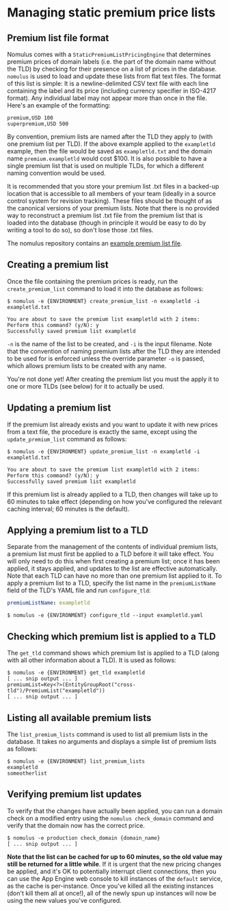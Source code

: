 # Managing static premium price lists

## Premium list file format

Nomulus comes with a `StaticPremiumListPricingEngine` that determines premium
prices of domain labels (i.e. the part of the domain name without the TLD) by
checking for their presence on a list of prices in the database. `nomulus` is
used to load and update these lists from flat text files. The format of this
list is simple: It is a newline-delimited CSV text file with each line
containing the label and its price (including currency specifier in ISO-4217
format). Any individual label may not appear more than once in the file. Here's
an example of the formatting:

```
premium,USD 100
superpremium,USD 500
```

By convention, premium lists are named after the TLD they apply to (with one
premium list per TLD). If the above example applied to the `exampletld` example,
then the file would be saved as `exampletld.txt` and the domain name
`premium.exampletld` would cost $100. It is also possible to have a single
premium list that is used on multiple TLDs, for which a different naming
convention would be used.

It is recommended that you store your premium list .txt files in a backed-up
location that is accessible to all members of your team (ideally in a source
control system for revision tracking). These files should be thought of as the
canonical versions of your premium lists. Note that there is no provided way to
reconstruct a premium list .txt file from the premium list that is loaded into
the database (though in principle it would be easy to do by writing a tool to do
so), so don't lose those .txt files.

The nomulus repository contains an
[example premium list file](https://github.com/google/nomulus/blob/master/core/src/main/java/google/registry/config/files/premium/example.txt).

## Creating a premium list

Once the file containing the premium prices is ready, run the
`create_premium_list` command to load it into the database as follows:

```shell
$ nomulus -e {ENVIRONMENT} create_premium_list -n exampletld -i exampletld.txt

You are about to save the premium list exampletld with 2 items:
Perform this command? (y/N): y
Successfully saved premium list exampletld
```

`-n` is the name of the list to be created, and `-i` is the input filename. Note
that the convention of naming premium lists after the TLD they are intended to
be used for is enforced unless the override parameter `-o` is passed, which
allows premium lists to be created with any name.

You're not done yet! After creating the premium list you must the apply it to
one or more TLDs (see below) for it to actually be used.

## Updating a premium list

If the premium list already exists and you want to update it with new prices
from a text file, the procedure is exactly the same, except using the
`update_premium_list` command as follows:

```shell
$ nomulus -e {ENVIRONMENT} update_premium_list -n exampletld -i exampletld.txt

You are about to save the premium list exampletld with 2 items:
Perform this command? (y/N): y
Successfully saved premium list exampletld
```

If this premium list is already applied to a TLD, then changes will take up to
60 minutes to take effect (depending on how you've configured the relevant
caching interval; 60 minutes is the default).

## Applying a premium list to a TLD

Separate from the management of the contents of individual premium lists, a
premium list must first be applied to a TLD before it will take effect. You will
only need to do this when first creating a premium list; once it has been
applied, it stays applied, and updates to the list are effective automatically.
Note that each TLD can have no more than one premium list applied to it. To
apply a premium list to a TLD, specify the list name in the `premiumListName`
field of the TLD's YAML file and run `configure_tld`:

```yaml
premiumListName: exampletld
```

```shell
$ nomulus -e {ENVIRONMENT} configure_tld --input exampletld.yaml
```

## Checking which premium list is applied to a TLD

The `get_tld` command shows which premium list is applied to a TLD (along with
all other information about a TLD). It is used as follows:

```shell
$ nomulus -e {ENVIRONMENT} get_tld exampletld
[ ... snip output ... ]
premiumList=Key<?>(EntityGroupRoot("cross-tld")/PremiumList("exampletld"))
[ ... snip output ... ]
```

## Listing all available premium lists

The `list_premium_lists` command is used to list all premium lists in the
database. It takes no arguments and displays a simple list of premium lists as
follows:

```shell
$ nomulus -e {ENVIRONMENT} list_premium_lists
exampletld
someotherlist
```

## Verifying premium list updates

To verify that the changes have actually been applied, you can run a domain
check on a modified entry using the `nomulus check_domain` command and verify
that the domain now has the correct price.

```shell
$ nomulus -e production check_domain {domain_name}
[ ... snip output ... ]
```

 **Note that the list can be cached for up to 60 minutes, so the old value may
still be returned for a little while**. If it is urgent that the new pricing
changes be applied, and it's OK to potentially interrupt client connections,
then you can use the App Engine web console to kill instances of the `default`
service, as the cache is per-instance. Once you've killed all the existing
instances (don't kill them all at once!), all of the newly spun up instances
will now be using the new values you've configured.
